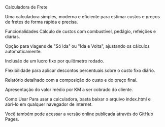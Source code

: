 Calculadora de Frete

Uma calculadora simples, moderna e eficiente para estimar custos e preços de fretes de forma rápida e precisa.

Funcionalidades
Cálculo de custos com combustível, pedágio, refeições e diárias.

Opção para viagens de "Só Ida" ou "Ida e Volta", ajustando os cálculos automaticamente.

Inclusão de um lucro fixo por quilômetro rodado.

Flexibilidade para aplicar descontos percentuais sobre o custo fixo diário.

Relatório detalhado com a composição do custo e do preço final.

Apresentação do valor médio por KM a ser cobrado do cliente.

Como Usar
Para usar a calculadora, basta baixar o arquivo index.html e abri-lo em qualquer navegador de internet.

Você também pode acessar a versão online publicada através do GitHub Pages.
